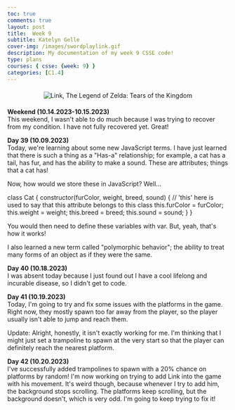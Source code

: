 ```yaml
---
toc: true
comments: true
layout: post
title:  Week 9
subtitle: Katelyn Gelle
cover-img: /images/swordplaylink.gif
description: My documentation of my week 9 CSSE code!
type: plans
courses: { csse: {week: 9} }
categories: [C1.4]
---
```


<div style="text-align: center; margin-top: 20px; margin-bottom: 20px;">
  <img src="{{site.baseurl}}/images/thislifelink.gif" alt="Link, The Legend of Zelda: Tears of the Kingdom" />
</div>  

**Weekend (10.14.2023-10.15.2023)**  
This weekend, I wasn't able to do much because I was trying to recover from my condition. I have not fully recovered yet. Great!

**Day 39 (10.09.2023)**  
Today, we're learning about some new JavaScript terms. I have just learned that there is such a thing as a "Has-a" relationship; for example, a cat has a tail, has fur, and has the ability to make a sound. These are attributes; things that a cat has!  

Now, how would we store these in JavaScript? Well...

class Cat {
  constructor(furColor, weight, breed, sound) {
    // 'this' here is used to say that this attribute belongs to this class
    this.furColor = furColor;
    this.weight = weight;
    this.breed = breed;
    this.sound = sound;
  }
}


You would then need to define these variables with var. But, yeah, that's how it works!  

I also learned a new term called "polymorphic behavior"; the ability to treat many forms of an object as if they were the same.  

**Day 40 (10.18.2023)**  
I was absent today because I just found out I have a cool lifelong and incurable disease, so I didn't get to code.  

**Day 41 (10.19.2023)**  
Today, I'm going to try and fix some issues with the platforms in the game. Right now, they mostly spawn too far away from the player, so the player usually isn't able to jump and reach them.  

Update: Alright, honestly, it isn't exactly working for me. I'm thinking that I might just set a trampoline to spawn at the very start so that the player can definitely reach the nearest platform.  

**Day 42 (10.20.2023)**  
I've successfully added trampolines to spawn with a 20% chance on platforms by random! I'm now working on trying to add Link into the game with his movement. It's weird though, because whenever I try to add him, the background stops scrolling. The platforms keep scrolling, but the background doesn't, which is very odd. I'm going to keep trying to fix it!